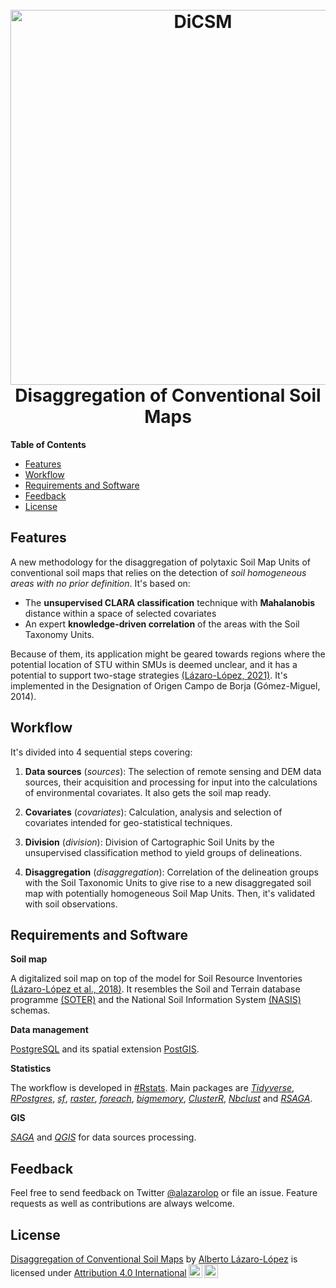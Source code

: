 <h1 align="center">
  <br>
  <a href="https://github.com/alazarolop/dicsm"><img src="https://media.githubusercontent.com/media/alazarolop/dicsm/main/4-disaggregation/images/graph_abs.png" alt="DiCSM" width="600"></a>
  <br>
  Disaggregation of Conventional Soil Maps
  <br>
</h1>
<!-- START doctoc generated TOC please keep comment here to allow auto update -->
<!-- DON'T EDIT THIS SECTION, INSTEAD RE-RUN doctoc TO UPDATE -->

**Table of Contents** 

- [Features](#features)
- [Workflow](#workflow)
- [Requirements and Software](#requirements-and-software)
- [Feedback](#feedback)
- [License](#license)

<!-- END doctoc generated TOC please keep comment here to allow auto update -->
## Features

A new methodology for the disaggregation of polytaxic Soil Map Units of conventional soil maps that relies on the detection of *soil homogeneous areas with no prior definition*. It's based on: 

- The **unsupervised CLARA classification** technique with **Mahalanobis** distance within a space of selected covariates
- An expert **knowledge-driven correlation** of the areas with the Soil Taxonomy Units. 

Because of them, its application might be geared towards regions where the potential location of STU within SMUs is deemed unclear, and it has a potential to support two-stage strategies [(Lázaro-López, 2021)](https://doi.org/10.1071/SR20288). 
It's implemented in the Designation of Origen Campo de Borja (Gómez-Miguel, 2014).

## Workflow

It's divided into 4 sequential steps covering:

1. **Data sources** (*sources*):
The selection of remote sensing and DEM data sources, their acquisition and processing for input into the calculations of environmental covariates. It also gets the soil map ready.

1. **Covariates** (*covariates*):
Calculation, analysis and selection of covariates intended for geo-statistical techniques.
  
1. **Division** (*division*):
Division of Cartographic Soil Units by the unsupervised classification method to yield groups of delineations.

1. **Disaggregation** (*disaggregation*):
Correlation of the delineation groups with the Soil Taxonomic Units to give rise to a new disaggregated soil map with potentially homogeneous Soil Map Units. Then, it's validated with soil observations. 
  

##	Requirements and Software

**Soil map**

A digitalized soil map on top of the model for Soil Resource Inventories [(Lázaro-López et al., 2018)](https://doi.org/10.1051/e3sconf/20185002008). It resembles the Soil and Terrain database programme [(SOTER)](https://www.isric.org/projects/soil-and-terrain-soter-database-programme) and the National Soil Information System [(NASIS)](https://www.nrcs.usda.gov/wps/portal/nrcs/detail/soils/survey/tools/?cid=nrcs142p2_053552) schemas.

**Data management**

[PostgreSQL](https://www.postgresql.org) and its spatial extension [PostGIS](https://postgis.net).

**Statistics**

The workflow is developed in [#Rstats](https://cran.r-project.org). Main packages are [*Tidyverse*](https://www.tidyverse.org), [*RPostgres*](https://rpostgres.r-dbi.org), [*sf*](https://r-spatial.github.io/sf/), [*raster*](https://github.com/rspatial/raster), [*foreach*](https://github.com/RevolutionAnalytics/foreach), [*bigmemory*](https://github.com/kaneplusplus/bigmemory), [*ClusterR*](https://github.com/mlampros/ClusterR), [*Nbclust*](https://github.com/cran/NbClust) and [*RSAGA*](https://github.com/r-spatial/RSAGA).

**GIS**

[*SAGA*](http://www.saga-gis.org/en/index.html) and [*QGIS*](https://www.qgis.org/en/site/) for data sources processing.

## Feedback

Feel free to send feedback on Twitter [@alazarolop](https://twitter.com/alazarolop) or file an issue. Feature requests as well as contributions are always welcome.

## License

<p xmlns:cc="http://creativecommons.org/ns#" xmlns:dct="http://purl.org/dc/terms/"><a property="dct:title" rel="cc:attributionURL" href="https://github.com/alazarolop/dicsm">Disaggregation of Conventional Soil Maps</a> by <a rel="cc:attributionURL dct:creator" property="cc:attributionName" href="https://github.com/alazarolop">Alberto Lázaro-López</a> is licensed under <a href="http://creativecommons.org/licenses/by/4.0/?ref=chooser-v1" target="_blank" rel="license noopener noreferrer" style="display:inline-block;">Attribution 4.0 International<img style="height:22px!important;margin-left:3px;vertical-align:text-bottom;" src="https://mirrors.creativecommons.org/presskit/icons/cc.svg?ref=chooser-v1"><img style="height:22px!important;margin-left:3px;vertical-align:text-bottom;" src="https://mirrors.creativecommons.org/presskit/icons/by.svg?ref=chooser-v1"></a></p>

